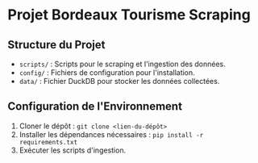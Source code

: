 
# Projet Bordeaux Tourisme Scraping

## Structure du Projet
- `scripts/` : Scripts pour le scraping et l'ingestion des données.
- `config/` : Fichiers de configuration pour l'installation.
- `data/` : Fichier DuckDB pour stocker les données collectées.

## Configuration de l'Environnement
1. Cloner le dépôt : `git clone <lien-du-dépôt>`
2. Installer les dépendances nécessaires : `pip install -r requirements.txt`
3. Exécuter les scripts d'ingestion.

